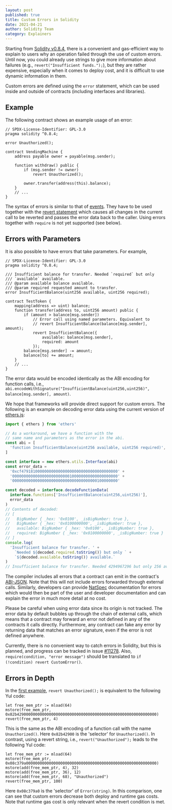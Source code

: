 ```yaml
---
layout: post
published: true
title: Custom Errors in Solidity
date: 2021-04-21
author: Solidity Team
category: Explainers
---
```


Starting from [Solidity v0.8.4](https://github.com/ethereum/solidity/releases/tag/v0.8.4), there is
a convenient and gas-efficient way to explain to users why an operation failed through the use of
custom errors. Until now, you could already use strings to give more information about failures
(e.g., `revert("Insufficient funds.");`), but they are rather expensive, especially when it comes to
deploy cost, and it is difficult to use dynamic information in them.

Custom errors are defined using the `error` statement, which can be used inside and outside of
contracts (including interfaces and libraries).

## Example

The following contract shows an example usage of an error:

```solidity
// SPDX-License-Identifier: GPL-3.0
pragma solidity ^0.8.4;

error Unauthorized();

contract VendingMachine {
    address payable owner = payable(msg.sender);

    function withdraw() public {
        if (msg.sender != owner)
            revert Unauthorized();

        owner.transfer(address(this).balance);
    }
    // ...
}
```

The syntax of errors is similar to that of
[events](https://docs.soliditylang.org/en/latest/contracts.html#events). They have to be used
together with the [revert
statement](https://docs.soliditylang.org/en/latest/control-structures.html#revert-statement) which
causes all changes in the current call to be reverted and passes the error data back to the caller.
Using errors together with `require` is not yet supported (see below).

## Errors with Parameters

It is also possible to have errors that take parameters. For example,

```solidity
// SPDX-License-Identifier: GPL-3.0
pragma solidity ^0.8.4;

/// Insufficient balance for transfer. Needed `required` but only
/// `available` available.
/// @param available balance available.
/// @param required requested amount to transfer.
error InsufficientBalance(uint256 available, uint256 required);

contract TestToken {
    mapping(address => uint) balance;
    function transfer(address to, uint256 amount) public {
        if (amount > balance[msg.sender])
            // Error call using named parameters. Equivalent to
            // revert InsufficientBalance(balance[msg.sender], amount);
            revert InsufficientBalance({
                available: balance[msg.sender],
                required: amount
            });
        balance[msg.sender] -= amount;
        balance[to] += amount;
    }
    // ...
}
```

The error data would be encoded identically as the ABI encoding for function calls, i.e.,
`abi.encodeWithSignature("InsufficientBalance(uint256,uint256)", balance[msg.sender], amount)`.

We hope that frameworks will provide direct support for custom errors. The following is an example on
decoding error data using the current version of [ethers.js](https://docs.ethers.io/v5/):

```javascript
import { ethers } from 'ethers'

// As a workaround, we have a function with the
// same name and parameters as the error in the abi.
const abi = [
  'function InsufficientBalance(uint256 available, uint256 required)',
]

const interface = new ethers.utils.Interface(abi)
const error_data =
  '0xcf479181000000000000000000000000000000000000' +
  '0000000000000000000000000100000000000000000000' +
  '0000000000000000000000000000000000000100000000'

const decoded = interface.decodeFunctionData(
  interface.functions['InsufficientBalance(uint256,uint256)'],
  error_data
)
// Contents of decoded:
// [
//   BigNumber { _hex: '0x0100', _isBigNumber: true },
//   BigNumber { _hex: '0x0100000000', _isBigNumber: true },
//   available: BigNumber { _hex: '0x0100', _isBigNumber: true },
//   required: BigNumber { _hex: '0x0100000000', _isBigNumber: true }
// ]
console.log(
  'Insufficient balance for transfer. ' +
    `Needed ${decoded.required.toString()} but only ` +
    `${decoded.available.toString()} available.`
)
// Insufficient balance for transfer. Needed 4294967296 but only 256 available.
```

The compiler includes all errors that a contract can emit in the contract's
[ABI-JSON](https://docs.soliditylang.org/en/latest/abi-spec.html?#json). Note that this will not
include errors forwarded through external calls. Similarly, developers can provide
[NatSpec](https://docs.soliditylang.org/en/latest/natspec-format.html) documentation for errors
which would then be part of the user and developer documentation and can explain the error in much more detail at no cost.

Please be careful when using error data since its origin is not tracked. The error data by default bubbles up through the chain
of external calls, which means that a contract may forward an error not defined in any of the
contracts it calls directly. Furthermore, any contract can fake any error by returning data that
matches an error signature, even if the error is not defined anywhere.

Currently, there is no convenient way to catch errors in Solidity, but this is planned, and progress
can be tracked in issue [#11278](https://github.com/ethereum/solidity/issues/11278). Also,
`require(condition, "error message")` should be translated to `if (!condition) revert
CustomError()`.

## Errors in Depth

In the [first example](#example), `revert Unauthorized();` is equivalent to the following Yul code:

```
let free_mem_ptr := mload(64)
mstore(free_mem_ptr, 0x82b4290000000000000000000000000000000000000000000000000000000000)
revert(free_mem_ptr, 4)
```

This is the same as the ABI encoding of a function call with the name `Unauthorized()`. Here
`0x82b42900` is the 'selector' for `Unauthorized()`. In contrast, using a revert string, i.e.,
`revert("Unauthorized");` leads to the following Yul code:

```
let free_mem_ptr := mload(64)
mstore(free_mem_ptr, 0x08c379a000000000000000000000000000000000000000000000000000000000)
mstore(add(free_mem_ptr, 4), 32)
mstore(add(free_mem_ptr, 36), 12)
mstore(add(free_mem_ptr, 68), "Unauthorized")
revert(free_mem_ptr, 100)
```

Here `0x08c379a0` is the 'selector' of `Error(string)`. In this comparison, one can see that custom
errors decrease both deploy and runtime gas costs. Note that runtime gas cost is only relevant when
the revert condition is met.
